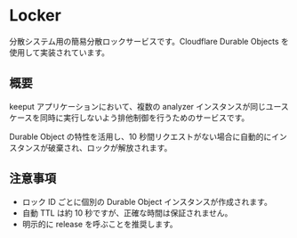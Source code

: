 # Locker

分散システム用の簡易分散ロックサービスです。Cloudflare Durable Objects を使用して実装されています。

## 概要

keeput アプリケーションにおいて、複数の analyzer インスタンスが同じユースケースを同時に実行しないよう排他制御を行うためのサービスです。

Durable Object の特性を活用し、10 秒間リクエストがない場合に自動的にインスタンスが破棄され、ロックが解放されます。

## 注意事項

- ロック ID ごとに個別の Durable Object インスタンスが作成されます。
- 自動 TTL は約 10 秒ですが、正確な時間は保証されません。
- 明示的に release を呼ぶことを推奨します。
